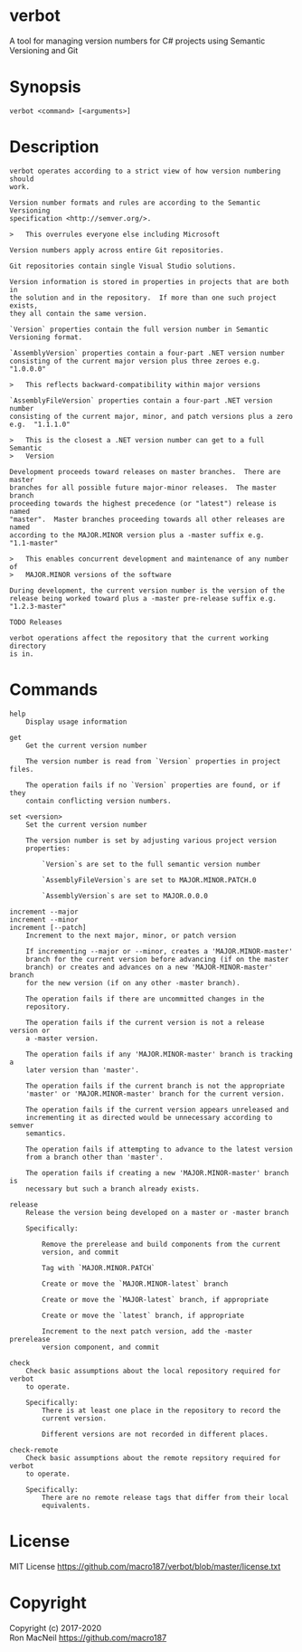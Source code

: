 verbot
======

A tool for managing version numbers for C# projects using Semantic Versioning
and Git



Synopsis
========

    verbot <command> [<arguments>]



Description
===========

    verbot operates according to a strict view of how version numbering should
    work.

    Version number formats and rules are according to the Semantic Versioning
    specification <http://semver.org/>.

    >   This overrules everyone else including Microsoft

    Version numbers apply across entire Git repositories.

    Git repositories contain single Visual Studio solutions.

    Version information is stored in properties in projects that are both in
    the solution and in the repository.  If more than one such project exists,
    they all contain the same version.

    `Version` properties contain the full version number in Semantic
    Versioning format.

    `AssemblyVersion` properties contain a four-part .NET version number
    consisting of the current major version plus three zeroes e.g. "1.0.0.0"

    >   This reflects backward-compatibility within major versions

    `AssemblyFileVersion` properties contain a four-part .NET version number
    consisting of the current major, minor, and patch versions plus a zero
    e.g.  "1.1.1.0"

    >   This is the closest a .NET version number can get to a full Semantic
    >   Version

    Development proceeds toward releases on master branches.  There are master
    branches for all possible future major-minor releases.  The master branch
    proceeding towards the highest precedence (or "latest") release is named
    "master".  Master branches proceeding towards all other releases are named
    according to the MAJOR.MINOR version plus a -master suffix e.g.
    "1.1-master"

    >   This enables concurrent development and maintenance of any number of
    >   MAJOR.MINOR versions of the software

    During development, the current version number is the version of the
    release being worked toward plus a -master pre-release suffix e.g.
    "1.2.3-master"

    TODO Releases

    verbot operations affect the repository that the current working directory
    is in.



Commands
========

    help
        Display usage information

    get
        Get the current version number

        The version number is read from `Version` properties in project files.

        The operation fails if no `Version` properties are found, or if they
        contain conflicting version numbers.

    set <version>
        Set the current version number

        The version number is set by adjusting various project version
        properties:

            `Version`s are set to the full semantic version number

            `AssemblyFileVersion`s are set to MAJOR.MINOR.PATCH.0

            `AssemblyVersion`s are set to MAJOR.0.0.0

    increment --major
    increment --minor
    increment [--patch]
        Increment to the next major, minor, or patch version

        If incrementing --major or --minor, creates a 'MAJOR.MINOR-master'
        branch for the current version before advancing (if on the master
        branch) or creates and advances on a new 'MAJOR-MINOR-master' branch
        for the new version (if on any other -master branch).

        The operation fails if there are uncommitted changes in the
        repository.

        The operation fails if the current version is not a release version or
        a -master version.

        The operation fails if any 'MAJOR.MINOR-master' branch is tracking a
        later version than 'master'.

        The operation fails if the current branch is not the appropriate
        'master' or 'MAJOR.MINOR-master' branch for the current version.

        The operation fails if the current version appears unreleased and
        incrementing it as directed would be unnecessary according to semver
        semantics.

        The operation fails if attempting to advance to the latest version
        from a branch other than 'master'.

        The operation fails if creating a new 'MAJOR.MINOR-master' branch is
        necessary but such a branch already exists.

    release
        Release the version being developed on a master or -master branch

        Specifically:

            Remove the prerelease and build components from the current
            version, and commit

            Tag with `MAJOR.MINOR.PATCH`

            Create or move the `MAJOR.MINOR-latest` branch

            Create or move the `MAJOR-latest` branch, if appropriate

            Create or move the `latest` branch, if appropriate

            Increment to the next patch version, add the -master prerelease
            version component, and commit

    check
        Check basic assumptions about the local repository required for verbot
        to operate.

        Specifically:
            There is at least one place in the repository to record the
            current version.

            Different versions are not recorded in different places.

    check-remote
        Check basic assumptions about the remote repsitory required for verbot
        to operate.

        Specifically:
            There are no remote release tags that differ from their local
            equivalents.



License
=======

MIT License <https://github.com/macro187/verbot/blob/master/license.txt>



Copyright
=========

Copyright (c) 2017-2020  
Ron MacNeil <https://github.com/macro187>

